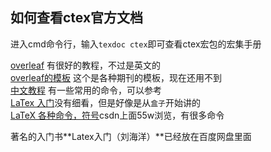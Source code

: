 ## 如何查看ctex官方文档
进入cmd命令行，输入`texdoc ctex`即可查看ctex宏包的宏集手册  
  
[overleaf](https://www.overleaf.com/learn) 有很好的教程，不过是英文的  
[overleaf的模板](https://www.overleaf.com/latex/templates) 这个是各种期刊的模板，现在还用不到  
[中文教程](https://liam.page/2014/09/08/latex-introduction/)  有一些常用的命令，可以参考   
[LaTex 入门](https://blog.csdn.net/cocoonyang/article/details/78036326)没有细看，但是好像是从`盒子`开始讲的  
[LaTeX 各种命令，符号](https://blog.csdn.net/GarfieldEr007/article/details/51646604)csdn上面55w浏览，有很多命令

著名的入门书**Latex入门（刘海洋）**已经放在百度网盘里面



